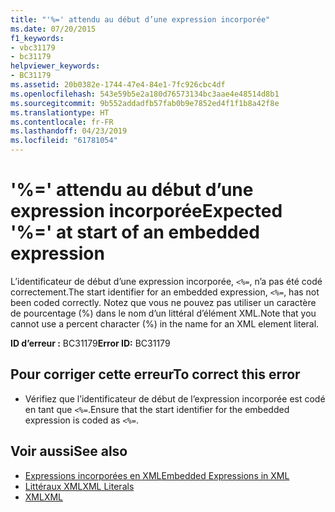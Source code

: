 ```yaml
---
title: "'%=' attendu au début d’une expression incorporée"
ms.date: 07/20/2015
f1_keywords:
- vbc31179
- bc31179
helpviewer_keywords:
- BC31179
ms.assetid: 20b0382e-1744-47e4-84e1-7fc926cbc4df
ms.openlocfilehash: 543e59b5e2a180d76573134bc3aae4e48514d8b1
ms.sourcegitcommit: 9b552addadfb57fab0b9e7852ed4f1f1b8a42f8e
ms.translationtype: HT
ms.contentlocale: fr-FR
ms.lasthandoff: 04/23/2019
ms.locfileid: "61781054"
---
```

# <a name="expected--at-start-of-an-embedded-expression"></a><span data-ttu-id="a3003-102">'%=' attendu au début d’une expression incorporée</span><span class="sxs-lookup"><span data-stu-id="a3003-102">Expected '%=' at start of an embedded expression</span></span>
<span data-ttu-id="a3003-103">L’identificateur de début d’une expression incorporée, `<%=`, n’a pas été codé correctement.</span><span class="sxs-lookup"><span data-stu-id="a3003-103">The start identifier for an embedded expression, `<%=`, has not been coded correctly.</span></span> <span data-ttu-id="a3003-104">Notez que vous ne pouvez pas utiliser un caractère de pourcentage (%) dans le nom d’un littéral d’élément XML.</span><span class="sxs-lookup"><span data-stu-id="a3003-104">Note that you cannot use a percent character (%) in the name for an XML element literal.</span></span>  
  
 <span data-ttu-id="a3003-105">**ID d’erreur :** BC31179</span><span class="sxs-lookup"><span data-stu-id="a3003-105">**Error ID:** BC31179</span></span>  
  
## <a name="to-correct-this-error"></a><span data-ttu-id="a3003-106">Pour corriger cette erreur</span><span class="sxs-lookup"><span data-stu-id="a3003-106">To correct this error</span></span>  
  
- <span data-ttu-id="a3003-107">Vérifiez que l’identificateur de début de l’expression incorporée est codé en tant que `<%=`.</span><span class="sxs-lookup"><span data-stu-id="a3003-107">Ensure that the start identifier for the embedded expression is coded as `<%=`.</span></span>  
  
## <a name="see-also"></a><span data-ttu-id="a3003-108">Voir aussi</span><span class="sxs-lookup"><span data-stu-id="a3003-108">See also</span></span>

- [<span data-ttu-id="a3003-109">Expressions incorporées en XML</span><span class="sxs-lookup"><span data-stu-id="a3003-109">Embedded Expressions in XML</span></span>](../../visual-basic/programming-guide/language-features/xml/embedded-expressions-in-xml.md)
- [<span data-ttu-id="a3003-110">Littéraux XML</span><span class="sxs-lookup"><span data-stu-id="a3003-110">XML Literals</span></span>](../../visual-basic/language-reference/xml-literals/index.md)
- [<span data-ttu-id="a3003-111">XML</span><span class="sxs-lookup"><span data-stu-id="a3003-111">XML</span></span>](../../visual-basic/programming-guide/language-features/xml/index.md)

